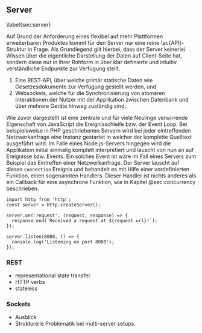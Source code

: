 ## Server
\label{sec:server}

Auf Grund der Anforderung eines flexibel auf mehr Plattformen erweiterbaren Produktes kommt für den Server nur eine reine \ac{API}-Struktur in Frage. Als Grundlegend gilt hierbei, dass der Server keinerlei Wissen über die eigentliche Darstellung der Daten auf Client-Seite hat, sondern diese nur in ihrer Rohform in über klar definierte und intuitiv verständliche Endpunkte zur Verfügung stellt.

  1. Eine REST-API, über welche primär statische Daten wie Gesetzesdokumente zur Verfügung gestellt werden, und
  2. Websockets, welche für die Synchronisierung von atomaren Interaktionen der Nutzer mit der Applikation zwischen Datenbank und über mehrere Geräte hinweg zuständig sind.

Wie zuvor dargestellt ist eine zentrale und für viele Neulinge verwirrende Eigenschaft von JavaScript die Ereignisschleife bzw. der Event Loop. Bei beispielsweise in PHP geschriebenen Servern wird bei jeder eintreffenden Netzwerkanfrage eine Instanz gestartet in welcher der komplette Quelltext ausgeführt wird. Im Falle eines Node.js-Servers hingegen wird die Applikation initial einmalig komplett interpretiert und lauscht von nun an auf Ereignisse bzw. Events. Ein solches Event ist wäre im Fall eines Servers zum Beispiel das Eintreffen einer Netzwerkanfrage. Der Server lauscht auf dieses `connection` Ereignis und behandelt es mit Hilfe einer vordefinierten Funktion, einen sogenannten Handlers. Dieser Handler ist nichts anderes als ein Callback für eine asynchrone Funktion, wie in Kapitel @sec:concurrency beschrieben.

~~~{#lst:js:server_listen}
import http from 'http';
const server = http.createServer();

server.on('request', (request, response) => {
  response.end(`Received a request at ${request.url}!`);
});

server.listen(8080, () => {
  console.log('Listening on port 8080');
});
~~~



### REST

  * representational state transfer
  * HTTP verbs
  * stateless


### Sockets

  * Ausblick
  * Strukturelle Problematik bei multi-server setups.


